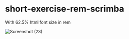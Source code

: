 # short-exercise-rem-scrimba

With 62.5% html font size in rem

![Screenshot (23)](https://user-images.githubusercontent.com/85759426/140545926-0c59b88b-9b41-4d0b-9b26-63ec773abdcf.png)
